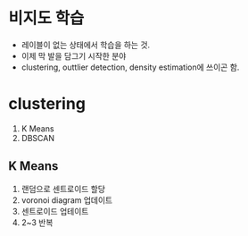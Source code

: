 # 비지도 학습 
- 레이블이 없는 상태에서 학습을 하는 것.
- 이제 막 발을 담그기 시작한 분야 
- clustering, outtlier detection, density estimation에 쓰이곤 함.

# clustering
1. K Means
2. DBSCAN

## K Means

1. 랜덤으로 센트로이드 할당
2. voronoi diagram 업데이트
3. 센트로이드 업테이트 
4. 2~3 반복 
